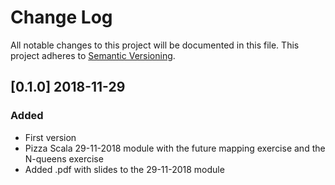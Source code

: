# Change Log
All notable changes to this project will be documented in this file.
This project adheres to [Semantic Versioning](http://semver.org/).

## [0.1.0] 2018-11-29
### Added
- First version
- Pizza Scala 29-11-2018 module with the future mapping exercise and the N-queens exercise
- Added .pdf with slides to the 29-11-2018 module